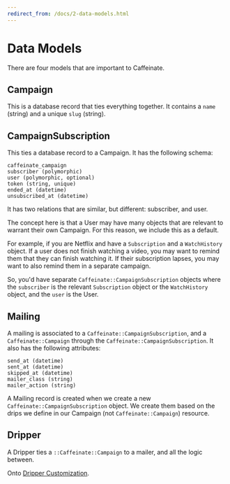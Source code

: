 ```yaml
---
redirect_from: /docs/2-data-models.html
---
```


# Data Models

There are four models that are important to Caffeinate.

## Campaign

This is a database record that ties everything together. It contains a `name` (string) and a unique `slug` (string).

## CampaignSubscription

This ties a database record to a Campaign. It has the following schema:

```
caffeinate_campaign
subscriber (polymorphic)
user (polymorphic, optional)
token (string, unique)
ended_at (datetime)
unsubscribed_at (datetime)
```

It has two relations that are similar, but different: subscriber, and user. 

The concept here is that a User may have many objects that are relevant to warrant their own Campaign. For this reason, 
we include this as a default.

For example, if you are Netflix and have a `Subscription` and a `WatchHistory` object. If a user does not finish watching
a video, you may want to remind them that they can finish watching it. If their subscription lapses, you may want to also 
remind them in a separate campaign.

So, you'd have separate `Caffeinate::CampaignSubscription` objects where the `subscriber` is the relevant `Subscription` 
object or the `WatchHistory` object, and the `user` is the User.

## Mailing

A mailing is associated to a `Caffeinate::CampaignSubscription`, and a `Caffeinate::Campaign` through the `Caffeinate::CampaignSubscription`. It also has the following attributes:

```
send_at (datetime)
sent_at (datetime)
skipped_at (datetime)
mailer_class (string)
mailer_action (string)
```

A Mailing record is created when we create a new `Caffeinate::CampaignSubscription` object. We create them based on the 
drips we define in our Campaign (not `Caffeinate::Campaign`) resource.

## Dripper

A Dripper ties a `::Caffeinate::Campaign` to a mailer, and all the logic between.
 
Onto [Dripper Customization](3-dripper-customization.md).
